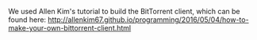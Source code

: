 We used Allen Kim's tutorial to build the BitTorrent client, which can be found here: http://allenkim67.github.io/programming/2016/05/04/how-to-make-your-own-bittorrent-client.html
